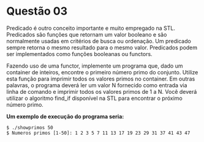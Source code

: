 # Questão 03

Predicado é outro conceito importante e muito empregado na STL. Predicados são funções que
retornam um valor booleano e são normalmente usadas em critérios de busca ou ordenação. Um
predicado sempre retorna o mesmo resultado para o mesmo valor. Predicados podem ser
implementados como funções booleanas ou functors.

Fazendo uso de uma functor, implemente um programa que, dado um container de inteiros, encontre
o primeiro número primo do conjunto. Utilize esta função para imprimir todos os valores primos no
container. Em outras palavras, o programa deverá ler um valor N fornecido como entrada via linha
de comando e imprimir todos os valores primos de 1 a N. Você deverá utilizar o algoritmo find_if
disponível na STL para encontrar o próximo número primo.

**Um exemplo de execução do programa seria:**

```
$ ./showprimos 50
$ Numeros primos [1-50]: 1 2 3 5 7 11 13 17 19 23 29 31 37 41 43 47
```
